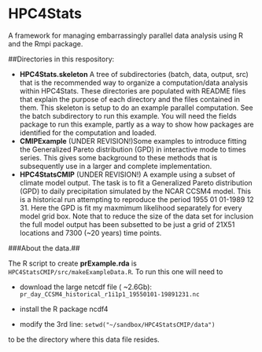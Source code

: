 # HPC4Stats
A framework for managing embarrassingly parallel data analysis using R and the Rmpi package.


##Directories in this respository:

* **HPC4Stats.skeleton**  A tree of subdirectories (batch, data, output, src)  that is the recommended way to organize a computation/data analysis within HPC4Stats. These directories are populated with README files that explain the purpose of each directory and the files contained in them. This skeleton is setup to do an example parallel computation. See the batch subdirectory to run this example. You will need the fields package to run this example, partly as a way to show how packages are identified for the computation and loaded. 
* **CMIPExample** (UNDER REVISION!)Some examples to introduce fitting the Generalized Pareto distribution (GPD) in interactive mode to times series. This gives some background to these methods that is subsequently use in a larger and complete implementation. 
* **HPC4StatsCMIP** (UNDER REVISION!) A example using a subset of climate model output. The task is to fit a Generalized Pareto distribution (GPD) to daily precipitation simulated by the NCAR CCSM4 model. This is a historical run attempting to reproduce the period 1955 01 01-1989 12 31. Here the GPD is fit my maxmimum likelihood separately for every model grid box.  Note that to reduce the size of the data set for inclusion the full model output has been subsetted to be just a grid of 21X51 locations and 7300 (~20 years) time points. 

###About the data.##

The R script to create **prExample.rda** is ```HPC4StatsCMIP/src/makeExampleData.R```. To run this one will need to 
* download the large netcdf file ( ~2.6Gb): 
```pr_day_CCSM4_historical_r1i1p1_19550101-19891231.nc```

* install the R package ncdf4

* modify the 3rd line: ```setwd("~/sandbox/HPC4StatsCMIP/data")```

 to be the directory where this data file resides. 




